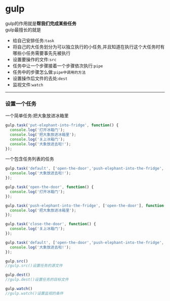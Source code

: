 # gulp
gulp的作用就是**帮我们完成某些任务**  
gulp最擅长的就是

- 给自己安排任务:`task`
- 将自己的大任务划分为可以独立执行的小任务,并且知道在执行这个大任务时有哪些小任务需要事先先被执行
- 设置要操作的文件:`src`
- 任务中让一个步骤接着一个步骤依次执行:`pipe`
- 任务中的步骤怎么做:`pipe中调用的方法`
- 设置操作后文件的去处:`dest`
- 监视文件:`watch`

---

### 设置一个任务
一个简单任务:把大象放进冰箱里
```javascript
gulp.task('put-elephant-into-fridge', function() {
  console.log('打开冰箱门');
  console.log('把大象放进冰箱里');
  console.log('关上冰箱门');
  console.log('大象放进去啦!');
});
```

一个包含任务列表的任务
```javascript
gulp.task('default', ['open-the-door','push-elephant-into-the-fridge','close-the-door'], function() {
  console.log('大象放进去啦!');
});
```

```javascript
gulp.task('open-the-door', function() {
  console.log('打开冰箱门');
});

gulp.task('push-elephant-into-the-fridge', ['open-the-door'], function() {
  console.log('把大象放进冰箱里');
});

gulp.task('close-the-door', function() {
  console.log('关上冰箱门');
});

gulp.task('default', ['open-the-door','push-elephant-into-the-fridge','close-the-door'], function() {
  console.log('大象放进去啦!');
});
```

```javascript
gulp.src()
//gulp.src()设置任务的源文件

gulp.dest()
//gulp.dest()设置任务的目标文件

gulp.watch()
//gulp.watch()设置监视的条件
```
